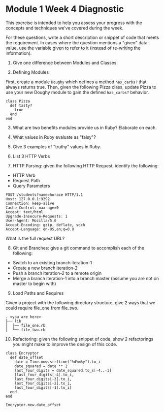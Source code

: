 # Module 1 Week 4 Diagnostic

This exercise is intended to help you assess your progress with the concepts and techniques we've covered during the week.

For these questions, write a short description or snippet of code that meets the requirement. In cases where the question mentions a "given" data value, use the variable given to refer to it (instead of re-writing the information).

1.  Give one difference between Modules and Classes.


2.  Defining Modules

First, create a module `Doughy` which defines a method `has_carbs?` that always returns true. Then, given the following Pizza class, update Pizza to use your new Doughy module to gain the defined `has_carbs?` behavior.

```
class Pizza
  def tasty?
    true
  end
end
```

3. What are two benefits modules provide us in Ruby? Elaborate on each.


4. What values in Ruby evaluate as "falsy"?


5. Give 3 examples of "truthy" values in Ruby.


6.  List 3 HTTP Verbs


7.  HTTP Parsing: given the following HTTP Request, identify the following:

*   HTTP Verb
*   Request Path
*   Query Parameters

```
POST /students?name=horace HTTP/1.1
Host: 127.0.0.1:9292
Connection: keep-alive
Cache-Control: max-age=0
Accept: text/html
Upgrade-Insecure-Requests: 1
User-Agent: Mozilla/5.0
Accept-Encoding: gzip, deflate, sdch
Accept-Language: en-US,en;q=0.8
```

What is the full request URL?


8.  Git and Branches: give a git command to accomplish each of the following:

*   Switch to an existing branch iteration-1
*   Create a new branch iteration-2
*   Push a branch iteration-2 to a remote origin
*   Merge a branch iteration-1 into a branch master (assume you are not on master to begin with)


9.  Load Paths and Requires

Given a project with the following directory structure, give 2 ways that we could require file_one from file_two.

```
. <you are here>
├── lib
│  │── file_one.rb
│  └── file_two.rb
```


10.  Refactoring: given the following snippet of code, show 2 refactorings you might make to improve the design of this code.

```
class Encryptor
  def date_offset
    date = Time.now.strftime("%d%m%y").to_i
    date_squared = date ** 2
    last_four_digits = date_squared.to_s[-4..-1]
    [last_four_digits[-4].to_i,
    last_four_digits[-3].to_i,
    last_four_digits[-2].to_i,
    last_four_digits[-1].to_i]
  end
end

Encryptor.new.date_offset
```
